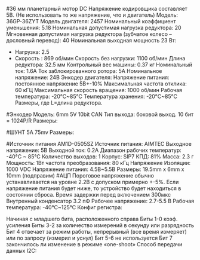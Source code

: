 #36 мм планетарный мотор DC
Напряжение кодировщика составляет 5В. (Не использовать то же напряжение, что и двигатель)
Модель: 36GP-36ZYT
Модель двигателя: 2457
Номинальный коэффициент уменьшения: 5.18
Номинальная допустимая нагрузка редуктора: 20
Мгновенная допустимая нагрузка редуктора (зубчатое колесо – дословный перевод): 40
Номинальная выходная мощность 23 Вт:
- Нагрузка: 2.5
- Скорость : 869 об/мин
Скорость без нагрузки: 1100 об/мин
Длина редуктора: 32.5 мм
Контрольный вес машины: 0.37 кг
Номинальный ток: 1.6А
Ток заблокированного ротора: 5А
Номинальное напряжение: 24В
Энкодер двигателя:
Напряжение питания: постоянное напряжение 5В+-10%
Максимальная частота отклика: 60 кГЦ
Максимальная скорость вращения: 1000 об/мин
Рабочая температура: -20°C~85°C
Температура хранения: -20°C~85°C
Размеры, где L=длина редуктора.

#Энкодер
Модель: 6mm 5V 10bit CAN
Тип выхода: боковой выход.
10 бит = 1024P/R
Размеры:

#ШУНТ 5А 75mv
Размеры:


#Источник питания AM1D-0505SZ
Источник питания: AIMTEC
Выходное напряжение: 5В
Выходной ток: 0.2А
Диапазон рабочих температур: -40°C ~ 85°C
Количество выходов: 1
Корпус: SIP7
КПД: 81%
Масса: 2.3 г
Мощность: 1Вт
частота преобразования: 80 кГц
Напряжение Изоляции: 1000 VDC
Напряжение питания: 4.5В~5.5В
Размеры: 19.5mm x 6mm x 10mm (подправим)
#АЦП
Пороговое напряжение обычно устанавливается на уровне 2.2В c допуском примерно +-5%. Если напряжение питания будет ниже, то устройство будет находиться в состоянии сброса.
Время задержки перед включением 300мкс
Внутренный конденсатор 3.2 пФ
Рабочее напряжение: 2.7-5.5 В
Рабочая температура: -40°C~125°C
Конфиг регистра:


Начиная с младшего бита, расположенного справа
Биты 1-0 коэф. усиления
Биты 3-2 за количество измерений в секунду или разрядность
Бит 4 отвечает за режим работы, непрерывный (все время измеряет) или по запросу (измерил и уснул)
Бит 5-6 не используется
Бит 7 закончилось ли изменение в режиме «one-shoot»
Способ передачи данных I2C:

